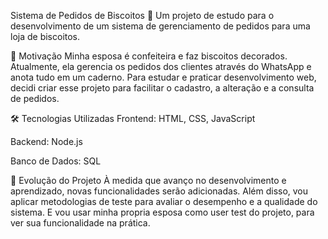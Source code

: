 Sistema de Pedidos de Biscoitos 🍪
Um projeto de estudo para o desenvolvimento de um sistema de gerenciamento de pedidos para uma loja de biscoitos.

📌 Motivação
Minha esposa é confeiteira e faz biscoitos decorados. Atualmente, ela gerencia os pedidos dos clientes através do WhatsApp e anota tudo em um caderno.
Para estudar e praticar desenvolvimento web, decidi criar esse projeto para facilitar o cadastro, a alteração e a consulta de pedidos.

🛠️ Tecnologias Utilizadas
Frontend: HTML, CSS, JavaScript

Backend: Node.js

Banco de Dados: SQL

🚀 Evolução do Projeto
À medida que avanço no desenvolvimento e aprendizado, novas funcionalidades serão adicionadas.
Além disso, vou aplicar metodologias de teste para avaliar o desempenho e a qualidade do sistema.
E vou usar minha propria esposa como user test do projeto, para ver sua funcionalidade na prática.

